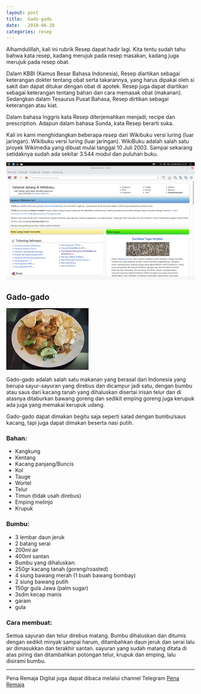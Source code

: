 ```yaml
---
layout: post
title:  Gado-gado
date:   2018-06-28
categories: resep
---
```


Alhamdulillah, kali ini rubrik Resep dapat hadir lagi. Kita tentu sudah tahu bahwa kata resep, kadang merujuk pada resep masakan, kadang juga merujuk pada resep obat.

Dalam KBBI (Kamus Besar Bahasa Indonesia), Resep diartikan  sebagai keterangan dokter tentang obat serta takarannya, yang harus dipakai oleh si sakit dan dapat ditukar dengan obat di apotek. Resep juga dapat diartikan sebagai keterangan tentang bahan dan cara memasak obat (makanan). Sedangkan dalam Tesaurus Pusat Bahasa, Resep dirtikan sebagai keterangan atau kiat.

Dalam bahasa Inggris kata Resep diterjemahkan menjadi; recipe dan prescription. Adapun dalam bahasa Sunda, kata Resep berarti suka.

Kali ini kami menghidangkan beberapa resep dari Wikibuku versi luring (luar jaringan). Wikibuku versi luring (luar jaringan). WikiBuku adalah salah satu proyek Wikimedia yang dibuat mulai tanggal 10 Juli 2003. Sampai sekarang setidaknya sudah ada sekitar 3.544 modul dan puluhan buku.

![](/wikibuku.png)

## Gado-gado
![](/gadogado.png)

Gado-gado adalah salah satu makanan yang berasal dari Indonesia yang berupa sayur-sayuran yang direbus dan dicampur jadi satu, dengan bumbu atau saus dari kacang tanah yang dihaluskan disertai irisan telur dan di atasnya ditaburkan bawang goreng dan sedikit emping goreng juga kerupuk ada juga yang memakai kerupuk udang.

Gado-gado dapat dimakan begitu saja seperti salad dengan bumbu/saus kacang, tapi juga dapat dimakan beserta nasi putih. 

### Bahan:
  * Kangkung 
  * Kentang 
  * Kacang panjang/Buncis 
  * Kol 
  * Tauge 
  * Wortel 
  * Telur 
  * Timun (tidak usah direbus) 
  * Emping melinjo 
  * Krupuk 

### Bumbu:
  * 3 lembar daun jeruk 
  * 2 batang serai 
  * 200ml air 
  * 400ml santan
  * Bumbu yang dihaluskan:
  * 250gr kacang tanah (goreng/roasted) 
  * 4 siung bawang merah (1 buah bawang bombay) 
  * 2 siung bawang putih 
  * 150gr gula Jawa (palm sugar) 
  * 3sdm kecap manis 
  * garam 
  * gula

### Cara membuat:
Semua sayuran dan telur direbus matang. 
Bumbu dihaluskan dan ditumis dengan sedikit minyak sampai harum, ditambahkan daun jeruk dan serai lalu air dimasukkan dan terakhir santan. 
sayuran yang sudah matang ditata di atas piring dan ditambahkan potongan telur, krupuk dan emping, lalu disirami bumbu.


-----
Pena Remaja Digital juga dapat dibaca melalui channel Telegram [Pena Remaja](https://t.me/PenaRemajaitb)


